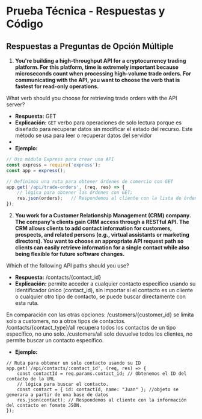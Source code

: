 # Prueba Técnica - Respuestas y Código

## Respuestas a Preguntas de Opción Múltiple

1. **You're building a high-throughput API for a cryptocurrency trading platform. For this platform, time is extremely important because microseconds count when processing high-volume trade orders. For communicating with the API, you want to choose the verb that is fastest for read-only operations.**

What verb should you choose for retrieving trade orders with the API server?
   - **Respuesta:** GET
   - **Explicación:** `GET` verbo para operaciones de solo lectura porque es diseñado para recuperar datos sin modificar el estado del recurso. Este método se usa para leer o recuperar datos del servidor
   - 
- **Ejemplo:**
  
```javascript
// Uso módulo Express para crear una API
const express = require('express');
const app = express();

// Definimos una ruta para obtener órdenes de comercio con GET
app.get('/api/trade-orders', (req, res) => {
    // lógica para obtener las órdenes con GET;
    res.json(orders);   // Respondemos al cliente con la lista de órdenes de json.
});
```
2. **You work for a Customer Relationship Management (CRM) company. The company's clients gain CRM access through a RESTful API. The CRM allows clients to add contact information for customers, prospects, and related persons (e.g., virtual assistants or marketing directors). You want to choose an appropriate API request path so clients can easily retrieve information for a single contact while also being flexible for future software changes.**

Which of the following API paths should you use?
   - **Respuesta:** /contacts/{contact_id}
   - **Explicación:** permite acceder a cualquier contacto específico usando su identificador único (contact_id), sin importar si el contacto es un cliente o cualquier otro tipo de contacto, se puede buscar directamente con esta ruta.

En comparación con las otras opciones:
/customers/{customer_id} se limita solo a customers, no a otros tipos de contactos.
/contacts/{contact_type}/all recupera todos los contactos de un tipo específico, no uno solo.
/customers/all solo devuelve todos los clientes, no permite buscar un contacto específico.

- **Ejemplo:**
```
// Ruta para obtener un solo contacto usando su ID
app.get('/api/contacts/:contact_id', (req, res) => {
    const contactId = req.params.contact_id; // Obtenemos el ID del contacto de la URL
    // lógica para buscar el contacto.
    const contact = { id: contactId, name: "Juan" }; //objeto se generara a partir de una base de datos 
    res.json(contact); // Respondemos al cliente con la información del contacto en fomato JSON.
});
```
